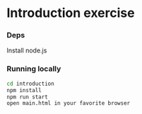 # Introduction exercise

### Deps
Install node.js

### Running locally
```bash
cd introduction
npm install
npm run start
open main.html in your favorite browser
```
